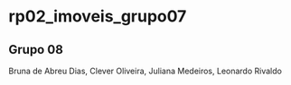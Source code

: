 # rp02_imoveis_grupo07

## Grupo 08
Bruna de Abreu Dias,
Clever Oliveira,
Juliana Medeiros,
Leonardo Rivaldo
